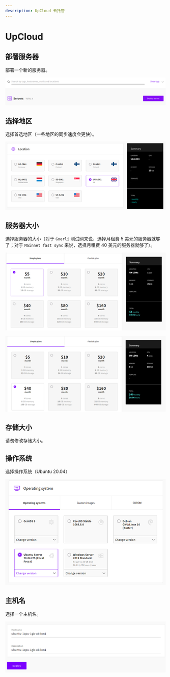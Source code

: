 ```yaml
---
description: UpCloud 云托管
---
```


# UpCloud

## 部署服务器

部署一个新的服务器。

![&#x670D;&#x52A1;&#x5668;&#x90E8;&#x7F72;](../../.gitbook/assets/image%20%284%29.png)

## 选择地区

选择首选地区（一些地区的同步速度会更快）。

![&#x5730;&#x533A;&#x9009;&#x62E9;](../../.gitbook/assets/image%20%2817%29.png)

## 服务器大小

选择服务器的大小（对于 `Goerli` 测试网来说，选择月租费 5 美元的服务器就够了；对于 `Mainnet fast sync` 来说，选择月租费 40 美元的服务器就够了）。

![Goerli &#x7684;&#x6700;&#x4F4E;&#x8BBE;&#x7F6E;](../../.gitbook/assets/image%20%2821%29.png)

![&#x4E3B;&#x7F51;&#x6700;&#x4F4E;&#x8BBE;&#x7F6E;](../../.gitbook/assets/image%20%2811%29.png)

## 存储大小

请勿修改存储大小。

## 操作系统

选择操作系统（Ubuntu 20.04）

![&#x64CD;&#x4F5C;&#x7CFB;&#x7EDF;](../../.gitbook/assets/image%20%289%29.png)

## 主机名

选择一个主机名。

![&#x4E3B;&#x673A;&#x540D;](../../.gitbook/assets/image%20%2812%29.png)

